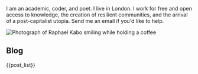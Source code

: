 I am an academic, coder, and poet. I live in London. I work for free and open access to knowledge, the creation of resilient communities, and the arrival of a post-capitalist utopia. Send me an email if you'd like to help.

![Photograph of Raphael Kabo smiling while holding a coffee](/assets/raphaelkabo.jpg)

## Blog

{{post_list}}